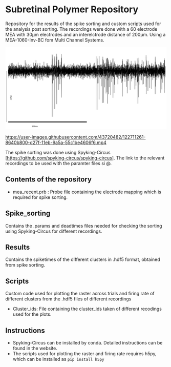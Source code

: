 # Subretinal Polymer Repository 

Repository for the results of the spike sorting and custom scripts used for the analysis post sorting.
The recordings were done with a 60 electrode MEA with 30&mu;m  electrodes and an interelctrode distance of 200&mu;m. Using a MEA-1060-Inv-BC fom Multi Channel Systems.

<!--![plot](https://github.com/jncmel/spike-analysis/blob/main/Filtered_data.png | width=100)-->
<img src="https://github.com/jncmel/spike-analysis/blob/main/Filtered_data.png" width="700"> 


https://user-images.githubusercontent.com/43720482/122711261-8640b800-d27f-11eb-9a5a-55c1be4606f6.mp4

The spike sorting was done using Spyking-Circus [https://github.com/spyking-circus/spyking-circus]. The link to the relevant recordings to be used with the paramter files si @. 

## Contents of the repository

- mea_recent.prb : Probe file containing the electrode mapping which is required for spike sorting.
## Spike_sorting

Contains the .params and deadtimes files needed for checking the sorting using Spyking-Circus for different recordings.



## Results
Contains the spiketimes of the different clusters in .hdf5 format, obtained from spike sorting. 




## Scripts
Custom code used for plotting the raster across trials and firing rate of different clusters from the .hdf5 files of different recordings

- Cluster_ids: File containing the cluster_ids taken of different recodings used for the plots.

## Instructions
- Spyking-Circus can be installed by conda. Detailed instructions can be found in the website.
- The scripts used for plotting the raster and firing rate requires h5py, which can be installed as `pip install h5py`

